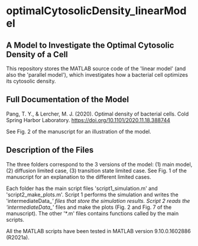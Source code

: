 # optimalCytosolicDensity_linearModel

## A Model to Investigate the Optimal Cytosolic Density of a Cell

This repository stores the MATLAB source code of the 'linear model' (and also the 'parallel model'), which investigates how a bacterial cell optimizes its cytosolic density.

## Full Documentation of the Model

Pang, T. Y., & Lercher, M. J. (2020). Optimal density of bacterial cells. Cold Spring Harbor Laboratory. https://doi.org/10.1101/2020.11.18.388744

See Fig. 2 of the manuscript for an illustration of the model.

## Description of the Files

The three folders correspond to the 3 versions of the model: (1) main model, (2) diffusion limited case, (3) transition state limited case. See Fig. 1 of the manuscript for an explanation to the different limited cases.

Each folder has the main script files 'script1_simulation.m' and 'script2_make_plots.m'. Script 1 performs the simulation and writes the 'intermediateData_*' files that store the simulation results. Script 2 reads the 'intermediateData_*' files and make the plots (Fig. 2 and Fig. 7 of the manuscript). The other '*.m' files contains functions called by the main scripts.

All the MATLAB scripts have been tested in MATLAB version 9.10.0.1602886 (R2021a).
